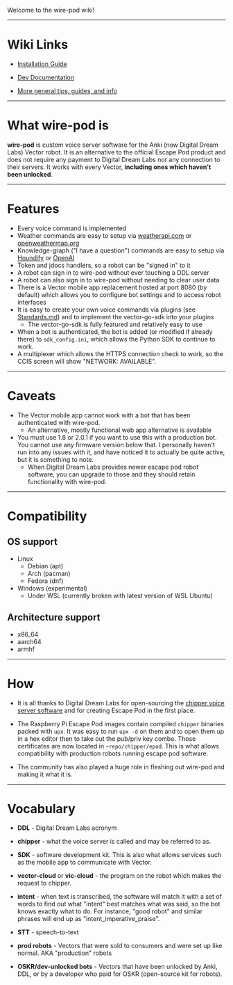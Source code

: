 Welcome to the wire-pod wiki!

***

# Wiki Links

* [Installation Guide](./Installation)

* [Dev Documentation](./Standards)

* [More general tips, guides, and info](./Things-to-Know)

***

# What wire-pod is

**wire-pod** is custom voice server software for the Anki (now Digital Dream Labs) Vector robot. It is an alternative to the official Escape Pod product and does not require any payment to Digital Dream Labs nor any connection to their servers. It works with every Vector, **including ones which haven't been unlocked**.

***


# Features

- Every voice command is implemented
- Weather commands are easy to setup via [weatherapi.com](https://weatherapi.com) or [openweathermap.org](https://openweathermap.org)
- Knowledge-graph ("I have a question") commands are easy to setup via [Houndify](https://www.soundhound.com/) or [OpenAI](https://openai.com/)
- Token and jdocs handlers, so a robot can be "signed in" to it
- A robot can sign in to wire-pod without ever touching a DDL server
- A robot can also sign in to wire-pod without needing to clear user data
- There is a Vector mobile app replacement hosted at port 8080 (by default) which allows you to configure bot settings and to access robot interfaces
- It is easy to create your own voice commands via plugins (see [Standards.md](./Standards)) and to implement the vector-go-sdk into your plugins
    - The vector-go-sdk is fully featured and relatively easy to use
- When a bot is authenticated, the bot is added (or modified if already there) to `sdk_config.ini`, which allows the Python SDK to continue to work.
- A multiplexer which allows the HTTPS connection check to work, so the CCIS screen will show "NETWORK: AVAILABLE".

***

# Caveats

- The Vector mobile app cannot work with a bot that has been authenticated with wire-pod.
    - An alternative, mostly functional web app alternative is available
- You must use 1.8 or 2.0.1 if you want to use this with a production bot. You cannot use any firmware version below that. I personally haven't run into any issues with it, and have noticed it to actually be quite active, but it is something to note.
    - When Digital Dream Labs provides newer escape pod robot software, you can upgrade to those and they should retain functionality with wire-pod.

***

# Compatibility

## OS support
- Linux
    - Debian (apt)
    - Arch (pacman)
    - Fedora (dnf)
- Windows (experimental)
    - Under WSL (currently broken with latest version of WSL Ubuntu)

## Architecture support
- x86_64
- aarch64
- armhf

***

# How

* It is all thanks to Digital Dream Labs for open-sourcing the [chipper voice server software](https://github.com/digital-dream-labs/chipper) and for creating Escape Pod in the first place.

* The Raspberry Pi Escape Pod images contain compiled `chipper` binaries packed with `upx`. It was easy to run `upx -d` on them and to open them up in a hex editor then to take out the pub/priv key combo. Those certificates are now located in `~repo/chipper/epod`. This is what allows compatibility with production robots running escape pod software.

* The community has also played a huge role in fleshing out wire-pod and making it what it is.

***

# Vocabulary

* **DDL** - Digital Dream Labs acronym

* **chipper** - what the voice server is called and may be referred to as.

* **SDK** - software development kit. This is also what allows services such as the mobile app to communicate with Vector.

* **vector-cloud** or **vic-cloud** - the program on the robot which makes the request to chipper.

* **intent** - when text is transcribed, the software will match it with a set of words to find out what "intent" best matches what was said, so the bot knows exactly what to do. For instance, "good robot" and similar phrases will end up as "intent_imperative_praise".

* **STT** - speech-to-text

* **prod robots** - Vectors that were sold to consumers and were set up like normal. AKA "production" robots

* **OSKR/dev-unlocked bots** - Vectors that have been unlocked by Anki, DDL, or by a developer who paid for OSKR (open-source kit for robots).